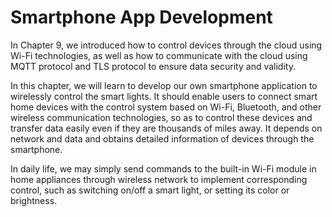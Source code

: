 # Smartphone App Development

In Chapter 9, we introduced how to control devices through the cloud
using Wi-Fi technologies, as well as how to communicate with the cloud
using MQTT protocol and TLS protocol to ensure data security and
validity.

In this chapter, we will learn to develop our own smartphone application
to wirelessly control the smart lights. It should enable users to
connect smart home devices with the control system based on Wi-Fi,
Bluetooth, and other wireless communication technologies, so as to
control these devices and transfer data easily even if they are
thousands of miles away. It depends on network and data and obtains
detailed information of devices through the smartphone.

In daily life, we may simply send commands to the built-in Wi-Fi module
in home appliances through wireless network to implement corresponding
control, such as switching on/off a smart light, or setting its color or
brightness.
